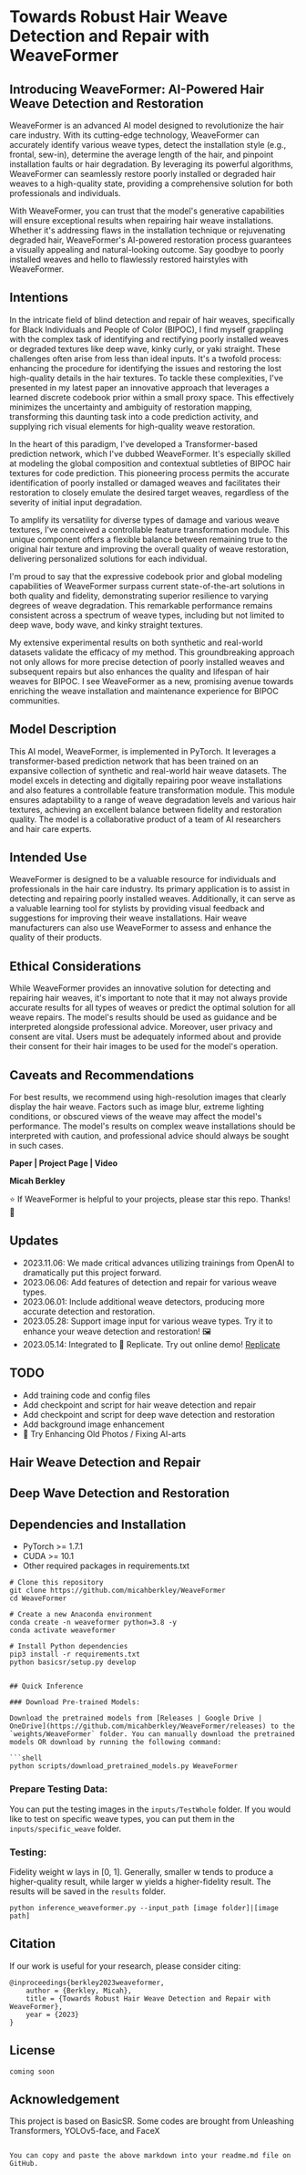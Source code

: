 
# Towards Robust Hair Weave Detection and Repair with WeaveFormer

## Introducing WeaveFormer: AI-Powered Hair Weave Detection and Restoration

WeaveFormer is an advanced AI model designed to revolutionize the hair care industry. With its cutting-edge technology, WeaveFormer can accurately identify various weave types, detect the installation style (e.g., frontal, sew-in), determine the average length of the hair, and pinpoint installation faults or hair degradation. By leveraging its powerful algorithms, WeaveFormer can seamlessly restore poorly installed or degraded hair weaves to a high-quality state, providing a comprehensive solution for both professionals and individuals.

With WeaveFormer, you can trust that the model's generative capabilities will ensure exceptional results when repairing hair weave installations. Whether it's addressing flaws in the installation technique or rejuvenating degraded hair, WeaveFormer's AI-powered restoration process guarantees a visually appealing and natural-looking outcome. Say goodbye to poorly installed weaves and hello to flawlessly restored hairstyles with WeaveFormer.

## Intentions
In the intricate field of blind detection and repair of hair weaves, specifically for Black Individuals and People of Color (BIPOC), I find myself grappling with the complex task of identifying and rectifying poorly installed weaves or degraded textures like deep wave, kinky curly, or yaki straight. These challenges often arise from less than ideal inputs. It's a twofold process: enhancing the procedure for identifying the issues and restoring the lost high-quality details in the hair textures. To tackle these complexities, I've presented in my latest paper an innovative approach that leverages a learned discrete codebook prior within a small proxy space. This effectively minimizes the uncertainty and ambiguity of restoration mapping, transforming this daunting task into a code prediction activity, and supplying rich visual elements for high-quality weave restoration.

In the heart of this paradigm, I've developed a Transformer-based prediction network, which I've dubbed WeaveFormer. It's especially skilled at modeling the global composition and contextual subtleties of BIPOC hair textures for code prediction. This pioneering process permits the accurate identification of poorly installed or damaged weaves and facilitates their restoration to closely emulate the desired target weaves, regardless of the severity of initial input degradation.

To amplify its versatility for diverse types of damage and various weave textures, I've conceived a controllable feature transformation module. This unique component offers a flexible balance between remaining true to the original hair texture and improving the overall quality of weave restoration, delivering personalized solutions for each individual.

I'm proud to say that the expressive codebook prior and global modeling capabilities of WeaveFormer surpass current state-of-the-art solutions in both quality and fidelity, demonstrating superior resilience to varying degrees of weave degradation. This remarkable performance remains consistent across a spectrum of weave types, including but not limited to deep wave, body wave, and kinky straight textures.

My extensive experimental results on both synthetic and real-world datasets validate the efficacy of my method. This groundbreaking approach not only allows for more precise detection of poorly installed weaves and subsequent repairs but also enhances the quality and lifespan of hair weaves for BIPOC. I see WeaveFormer as a new, promising avenue towards enriching the weave installation and maintenance experience for BIPOC communities.



## Model Description

This AI model, WeaveFormer, is implemented in PyTorch. It leverages a transformer-based prediction network that has been trained on an expansive collection of synthetic and real-world hair weave datasets. The model excels in detecting and digitally repairing poor weave installations and also features a controllable feature transformation module. This module ensures adaptability to a range of weave degradation levels and various hair textures, achieving an excellent balance between fidelity and restoration quality. The model is a collaborative product of a team of AI researchers and hair care experts.

## Intended Use

WeaveFormer is designed to be a valuable resource for individuals and professionals in the hair care industry. Its primary application is to assist in detecting and repairing poorly installed weaves. Additionally, it can serve as a valuable learning tool for stylists by providing visual feedback and suggestions for improving their weave installations. Hair weave manufacturers can also use WeaveFormer to assess and enhance the quality of their products.

## Ethical Considerations

While WeaveFormer provides an innovative solution for detecting and repairing hair weaves, it's important to note that it may not always provide accurate results for all types of weaves or predict the optimal solution for all weave repairs. The model's results should be used as guidance and be interpreted alongside professional advice. Moreover, user privacy and consent are vital. Users must be adequately informed about and provide their consent for their hair images to be used for the model's operation.

## Caveats and Recommendations

For best results, we recommend using high-resolution images that clearly display the hair weave. Factors such as image blur, extreme lighting conditions, or obscured views of the weave may affect the model's performance. The model's results on complex weave installations should be interpreted with caution, and professional advice should always be sought in such cases.

**Paper | Project Page | Video**
  
**Micah Berkley**

⭐ If WeaveFormer is helpful to your projects, please star this repo. Thanks! 🤗

## Updates

* 2023.11.06: We made critical advances utilizing trainings from OpenAI to dramatically put this project forward. 
* 2023.06.06: Add features of detection and repair for various weave types.
* 2023.06.01: Include additional weave detectors, producing more accurate detection and restoration.
* 2023.05.28: Support image input for various weave types. Try it to enhance your weave detection and restoration! 🖼️
* 2023.05.14: Integrated to 🚀 Replicate. Try out online demo! [Replicate](https://replicate.ai/)

## TODO
* Add training code and config files
* Add checkpoint and script for hair weave detection and repair
* Add checkpoint and script for deep wave detection and restoration
* Add background image enhancement
* 🐼 Try Enhancing Old Photos / Fixing AI-arts

## Hair Weave Detection and Repair

## Deep Wave Detection and Restoration

## Dependencies and Installation

* PyTorch >= 1.7.1
* CUDA >= 10.1
* Other required packages in requirements.txt

```shell
# Clone this repository
git clone https://github.com/micahberkley/WeaveFormer
cd WeaveFormer

# Create a new Anaconda environment
conda create -n weaveformer python=3.8 -y
conda activate weaveformer

# Install Python dependencies
pip3 install -r requirements.txt
python basicsr/setup.py develop


## Quick Inference

### Download Pre-trained Models:

Download the pretrained models from [Releases | Google Drive | OneDrive](https://github.com/micahberkley/WeaveFormer/releases) to the `weights/WeaveFormer` folder. You can manually download the pretrained models OR download by running the following command:

```shell
python scripts/download_pretrained_models.py WeaveFormer
```

### Prepare Testing Data:

You can put the testing images in the `inputs/TestWhole` folder. If you would like to test on specific weave types, you can put them in the `inputs/specific_weave` folder.

### Testing:

Fidelity weight w lays in [0, 1]. Generally, smaller w tends to produce a higher-quality result, while larger w yields a higher-fidelity result. The results will be saved in the `results` folder.

```shell
python inference_weaveformer.py --input_path [image folder]|[image path]
```

## Citation

If our work is useful for your research, please consider citing:

```shell
@inproceedings{berkley2023weaveformer,
    author = {Berkley, Micah},
    title = {Towards Robust Hair Weave Detection and Repair with WeaveFormer},
    year = {2023}
}
```

## License
``` coming soon ```

## Acknowledgement

This project is based on BasicSR. Some codes are brought from Unleashing Transformers, YOLOv5-face, and FaceX
```

You can copy and paste the above markdown into your readme.md file on GitHub.
